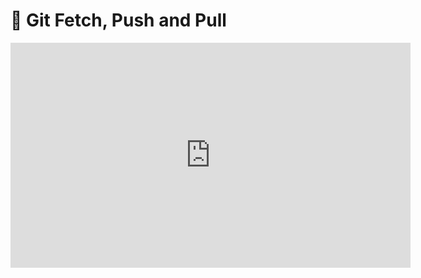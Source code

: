 # 🎥 Git Fetch, Push and Pull

<iframe src="https://player.vimeo.com/video/223815938?byline=0&portrait=0" width="640" height="360" frameborder="0" webkitallowfullscreen mozallowfullscreen allowfullscreen></iframe>
